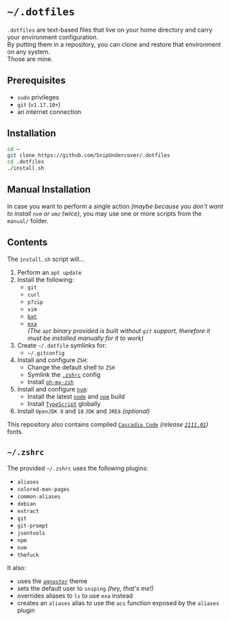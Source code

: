 # `~/.dotfiles`
`.dotfiles` are text-based files that live on your home directory and carry your environment configuration.  
By putting them in a repository, you can clone and restore that environment on any system.  
Those are mine.

## Prerequisites
- `sudo` privileges
- `git` (`v1.17.10+`)
- an internet connection

## Installation
```bash
cd ~
git clone https://github.com/SnipUndercover/.dotfiles
cd .dotfiles
./install.sh
```

## Manual Installation
In case you want to perform a single action *(maybe because you don't want to install `nvm` or `omz` twice)*, you may use one or more scripts from the `manual/` folder.  

## Contents
The `install.sh` script will...
1. Perform an `apt update`
1. Install the following:
    - `git`
    - `curl`
    - `p7zip`
    - `vim`
    - [`bat`](https://github.com/sharkdp/bat)
    - [`exa`](https://github.com/ogham/exa)  
      *(The `apt` binary provided is built without `git` support, therefore it must be installed manually for it to work)*
1. Create `~/.dotfile` symlinks for:
    - `~/.gitconfig`
1. Install and configure `ZSH`:
    - Change the default shell to `ZSH`
    - Symlink the [`.zshrc`](#zshrc) config
    - Install [`oh-my-zsh`](https://github.com/ohmyzsh/ohmyzsh)
1. Install and configure [`nvm`](https://github.com/nvm-sh/nvm):
    - Install the latest [`node`](https://github.com/nodejs/node) and [`npm`](https://github.com/npm/cli) build
    - Install [`TypeScript`](https://github.com/microsoft/TypeScript) globally
1. Install `OpenJDK 8` and `18` `JDK` and `JRE`s *(optional)*

This repository also contains compiled  [`Cascadia Code`](https://github.com/microsoft/cascadia-code) *(release&nbsp;[`2111.01`](https://github.com/microsoft/cascadia-code/releases/tag/v2111.01))* fonts.

## `~/.zshrc`
The provided `~/.zshrc` uses the following plugins:
- `aliases`
- `colored-man-pages`
- `common-aliases`
- `debian`
- `extract`
- `git`
- `git-prompt`
- `jsontools`
- `npm`
- `nvm`
- `thefuck`

It also:
- uses the [`agnoster`](https://github.com/agnoster/agnoster-zsh-theme) theme
- sets the default user to `sniping` *(hey, that's me!)*
- overrides aliases to `ls` to use `exa` instead
- creates an `aliases` alias to use the `acs` function exposed by the `aliases` plugin